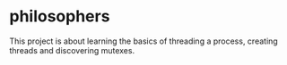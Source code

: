 # philosophers
This project is about learning the basics of threading a process, creating threads and discovering mutexes.
